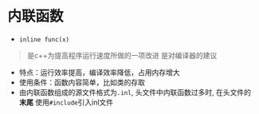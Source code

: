 # 内联函数

- `inline func(x)`

> 是c++为提高程序运行速度所做的一项改进
> 是对编译器的建议

- 特点：运行效率提高，编译效率降低，占用内存增大
- 使用条件：函数内容简单，比如类的存取
- 由内联函数组成的源文件格式为`.inl`, 头文件中内联函数过多时, 在头文件的 **末尾** 使用`#include`引入inl文件